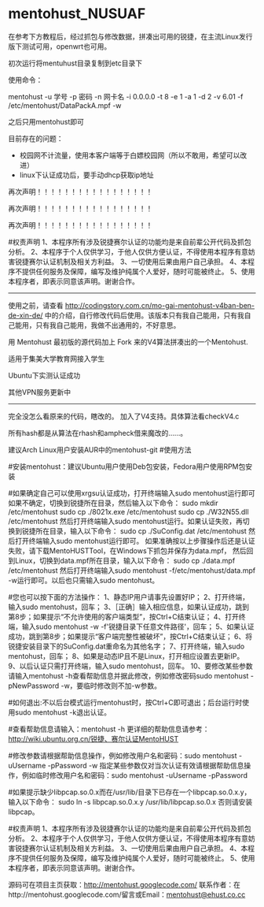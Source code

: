 # mentohust_NUSUAF

在参考下方教程后，经过抓包与修改数据，拼凑出可用的锐捷，在主流Linux发行版下测试可用，openwrt也可用。

初次运行将mentuhust目录复制到etc目录下

使用命令：

mentohust -u 学号 -p 密码 -n 网卡名 -i 0.0.0.0 -t 8 -e 1 -a 1 -d 2 -v 6.01 -f /etc/mentohust/DataPackA.mpf -w

之后只用mentohust即可

目前存在的问题：

- 校园网不计流量，使用本客户端等于白嫖校园网（所以不敢用，希望可以改进）
- linux下认证成功后，要手动dhcp获取ip地址

再次声明！！！！！！！！！！！！！！！！！

再次声明！！！！！！！！！！！！！！！！！

再次声明！！！！！！！！！！！！！！！！！

#权责声明
1、本程序所有涉及锐捷赛尔认证的功能均是来自前辈公开代码及抓包分析。
2、本程序于个人仅供学习，于他人仅供方便认证，不得使用本程序有意妨害锐捷赛尔认证机制及相关方利益。
3、一切使用后果由用户自己承担。
4、本程序不提供任何服务及保障，编写及维护纯属个人爱好，随时可能被终止。
5、使用本程序者，即表示同意该声明。谢谢合作。

------



使用之前，请查看 http://codingstory.com.cn/mo-gai-mentohust-v4ban-ben-de-xin-de/ 中的介绍，自行修改代码后使用。该版本只有我自己能用，只有我自己能用，只有我自己能用，我做不出通用的，不好意思。

用 Mentohust 最初版的源代码加上 Fork 来的V4算法拼凑出的一个Mentohust.

适用于集美大学教育网接入学生

Ubuntu下实测认证成功

其他VPN服务更新中



--------------------------------------------------------------------------------

完全没怎么看原来的代码，瞎改的。
加入了V4支持。具体算法看checkV4.c

所有hash都是从算法在rhash和ampheck借来魔改的……。

建议Arch Linux用户安装AUR中的mentohust-git
#使用方法

#安装mentohust：建议Ubuntu用户使用Deb包安装，Fedora用户使用RPM包安装

#如果确定自己可以使用xrgsu认证成功，打开终端输入sudo mentohust运行即可
如果不确定，切换到锐捷所在目录，然后输入以下命令：
sudo mkdir /etc/mentohust
sudo cp ./8021x.exe  /etc/mentohust
sudo cp ./W32N55.dll /etc/mentohust
然后打开终端输入sudo mentohust运行。如果认证失败，再切换到锐捷所在目录，输入以下命令：
sudo cp ./SuConfig.dat /etc/mentohust
然后打开终端输入sudo mentohust运行即可。
如果准确按以上步骤操作后还是认证失败，请下载MentoHUSTTool，在Windows下抓包并保存为data.mpf，
然后回到Linux，切换到data.mpf所在目录，输入以下命令：
sudo cp ./data.mpf /etc/mentohust
然后打开终端输入sudo mentohust -f/etc/mentohust/data.mpf -w运行即可。以后也只需输入sudo mentohust。

#您也可以按下面的方法操作：
1、静态IP用户请事先设置好IP；
2、打开终端，输入sudo mentohust，回车；
3、［正确］输入相应信息，如果认证成功，跳到第8步；如果提示“不允许使用的客户端类型”，按Ctrl+C结束认证；
4、打开终端，输入sudo mentohust -w -f'锐捷目录下任意文件路径'，回车；
5、如果认证成功，跳到第8步；如果提示“客户端完整性被破坏”，按Ctrl+C结束认证；
6、将锐捷安装目录下的SuConfig.dat重命名为其他名字；
7、打开终端，输入sudo mentohust，回车；
8、如果是动态IP且不是Linux，打开相应设置去更新IP。
9、以后认证只需打开终端，输入sudo mentohust，回车。
10、要修改某些参数请输入mentohust -h查看帮助信息并据此修改，例如修改密码sudo mentohust -pNewPassword -w，要临时修改则不加-w参数。

#如何退出:不以后台模式运行mentohust时，按Ctrl+C即可退出；后台运行时使用sudo mentohust -k退出认证。

#查看帮助信息请输入：mentohust -h
更详细的帮助信息请参考：http://wiki.ubuntu.org.cn/锐捷、赛尔认证MentoHUST

#修改参数请根据帮助信息操作，例如修改用户名和密码：sudo mentohust -uUsername -pPassword -w
指定某些参数仅对当次认证有效请根据帮助信息操作，例如临时修改用户名和密码：sudo mentohust -uUsername -pPassword

#如果提示缺少libpcap.so.0.x而在/usr/lib/目录下已存在一个libpcap.so.0.x.y，输入以下命令：
sudo ln -s libpcap.so.0.x.y /usr/lib/libpcap.so.0.x
否则请安装libpcap。

#权责声明
1、本程序所有涉及锐捷赛尔认证的功能均是来自前辈公开代码及抓包分析。
2、本程序于个人仅供学习，于他人仅供方便认证，不得使用本程序有意妨害锐捷赛尔认证机制及相关方利益。
3、一切使用后果由用户自己承担。
4、本程序不提供任何服务及保障，编写及维护纯属个人爱好，随时可能被终止。
5、使用本程序者，即表示同意该声明。谢谢合作。

源码可在项目主页获取：http://mentohust.googlecode.com/
联系作者：在http://mentohust.googlecode.com/留言或Email：mentohust@ehust.co.cc
